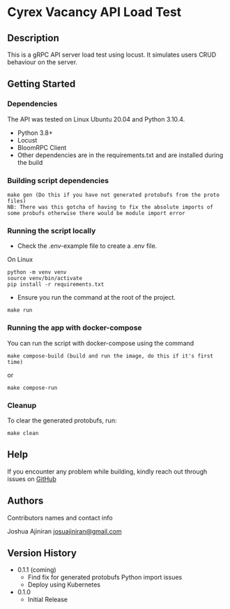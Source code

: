 # Cyrex Vacancy API Load Test

## Description

This is a gRPC API server load test using locust. It simulates users CRUD behaviour on the server.

## Getting Started

### Dependencies

The API was tested on Linux Ubuntu 20.04 and Python 3.10.4.

- Python 3.8+
- Locust
- BloomRPC Client
- Other dependencies are in the requirements.txt and are installed during the build

### Building script dependencies
```
make gen (Do this if you have not generated protobufs from the proto files)
NB: There was this gotcha of having to fix the absolute imports of some probufs otherwise there would be module import error
```

### Running the script locally

- Check the .env-example file to create a .env file.

On Linux

```
python -m venv venv
source venv/bin/activate
pip install -r requirements.txt
```

- Ensure you run the command at the root of the project.

```
make run
```

### Running the app with docker-compose

You can run the script with docker-compose using the command

```
make compose-build (build and run the image, do this if it's first time)
```
or

```
make compose-run
```

### Cleanup
To clear the generated protobufs, run:
```
make clean
```

## Help

If you encounter any problem while building, kindly reach out through issues on [GitHub](https://github.com/joshajiniran/cyrex-task.git)

## Authors

Contributors names and contact info

Joshua Ajiniran
josuajiniran@gmail.com

## Version History

- 0.1.1 (coming)
  - Find fix for generated protobufs Python import issues
  - Deploy using Kubernetes
- 0.1.0
  - Initial Release
